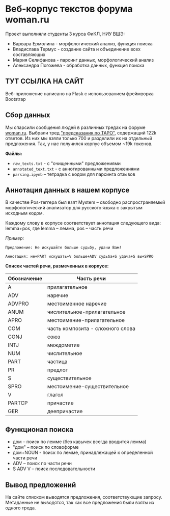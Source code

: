 # Веб-корпус текстов форума woman.ru
Проект выполняли студенты 3 курса ФиКЛ, НИУ ВШЭ: 

- Варвара Ермолина - морфологический анализ, функция поиска
- Владислава Термус - создание сайта и объединение всех составляющих
- Мария Селифанова - парсинг данных, морфологический анализ
- Александра Погожева - обработка данных, функция поиска

## ТУТ ССЫЛКА НА САЙТ
Веб-приложение написано на Flask с использованием фреймворка Bootstrap

## Сбор данных

Мы спарсили сообщения людей в различных тредах на форуме [woman.ru](https://www.woman.ru/forum/). Выбрали тред ["предсказания по ТАРО"](https://www.woman.ru/relations/men/thread/3813429/), содержащий 122k ответов. Из них мы взяли только 700 и разделили их на отдельный предложения. Так, у нас получился корпус объемом ~19k токенов.

**Файлы:**

- `raw_texts.txt` - с "очищенными" предложениями
- `annotated_text.txt` - с аннотированными предложениями
- `parsing.ipynb` – тетрадка с кодом для парсинга отзывов

## Аннотация данных в нашем корпусе

В качестве Pos-теггера был взят Mystem – свободно распространяемый морфологический анализатор для русского языка с закрытым исходным кодом.

Каждому слову в корпусе соответствует аннотация следующего вида: lemma+pos, где lemma – лемма, pos – часть речи

*Пример:*
```
Предложение: Не искушайте больше судьбу, удачи Вам!

Аннотация: не+PART искушать+V больше+ADV судьба+S удача+S вы+SPRO
```
**Список частей речи, размеченных в корпусе:**


| Обозначение | Часть речи |
| ------------- | ------------- |
| A  | прилагательное|
| ADV  | наречие  |
| ADVPRO  | местоименное наречие  |
| ANUM  | числительное-прилагательное  |
| APRO  | местоимение-прилагательное  |
| COM  | часть композита - сложного слова  |
| CONJ  | союз  |
| INTJ  | междометие  |
| NUM  | числительное  |
| PART  | частица  |
| PR  | предлог  |
| S  | существительное  |
| SPRO  | местоимение-существительное  |
| V  | глагол  |
| PARTCP  | причастие  |
| GER  | деепричастие  |

## Функционал поиска

- дом – поиск по лемме (без кавычек всегда вводится лемма)
- "дом" – поиск по словоформе
- дом+NOUN - поиск по лемме, принадлежащей к определенной части речи
- ADV – поиск по части речи
- S ADV V – поиск последовательности

## Вывод предложений

На сайте списком выводятся предложения, соответствующие запросу. Метаданные не выводятся, так как все предложения были взяты из одного треда.
